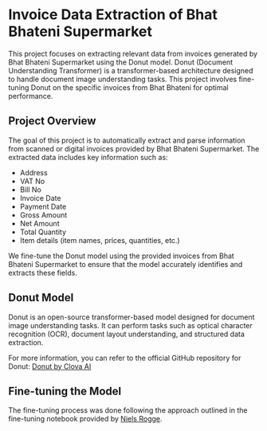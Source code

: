 # Invoice Data Extraction of Bhat Bhateni Supermarket

This project focuses on extracting relevant data from invoices generated by Bhat Bhateni Supermarket using the Donut model. Donut (Document Understanding Transformer) is a transformer-based architecture designed to handle document image understanding tasks. This project involves fine-tuning Donut on the specific invoices from Bhat Bhateni for optimal performance.

## Project Overview

The goal of this project is to automatically extract and parse information from scanned or digital invoices provided by Bhat Bhateni Supermarket. The extracted data includes key information such as:

- Address
- VAT No
- Bill No
- Invoice Date
- Payment Date
- Gross Amount
- Net Amount
- Total Quantity
- Item details (item names, prices, quantities, etc.)

We fine-tune the Donut model using the provided invoices from Bhat Bhateni Supermarket to ensure that the model accurately identifies and extracts these fields.

## Donut Model

Donut is an open-source transformer-based model designed for document image understanding tasks. It can perform tasks such as optical character recognition (OCR), document layout understanding, and structured data extraction.

For more information, you can refer to the official GitHub repository for Donut: [Donut by Clova AI](https://github.com/clovaai/donut)

## Fine-tuning the Model

The fine-tuning process was done following the approach outlined in the fine-tuning notebook provided by [Niels Rogge](https://github.com/NielsRogge/Transformers-Tutorials/blob/master/Donut/CORD/Fine_tune_Donut_on_a_custom_dataset_(CORD)_with_PyTorch_Lightning.ipynb).
